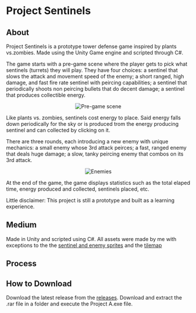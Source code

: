 # Project Sentinels

## About
Project Sentinels is a prototype tower defense game inspired by plants vs.zombies. Made using the Unity Game engine and scripted through C#.

The game starts with a pre-game scene where the player gets to pick what sentinels (turrets) they will play. They have four choices: a sentinel that slows the attack and movement speed of the enemy; a short ranged, high damage, and fast fire rate sentinel with peircing capabilities; a sentinel that periodically shoots non peircing bullets that do decent damage; a sentinel that produces collectible energy.


<p align="center">
  <img src="https://user-images.githubusercontent.com/73836176/153020155-b4f219db-7a5d-4b0d-b817-5bb3945919b0.png" alt="Pre-game scene"/>
</p>

Like plants vs. zombies, sentinels cost energy to place. Said energy falls down periodically for the sky or is produced trom the energy producing sentinel and can collected by clicking on it.

There are three rounds, each introducing a new enemy with unique mechanics: a small enemy whose 3rd attack peirces; a fast, ranged enemy that deals huge damage; a slow, tanky peircing enemy that combos on its 3rd attack.

<p align="center">
  <img src="https://user-images.githubusercontent.com/73836176/153020284-1aec65eb-0a83-4ce0-96cd-3ba5150df91b.png" alt="Enemies"/>
</p>

At the end of the game, the game displays statistics such as the total elaped time, energy produced and collected, sentinels placed, etc.

Little disclaimer: This project is still a prototype and built as a learning experience.

## Medium
Made in Unity and scripted using C#. All assets were made by me with exceptions to the the [sentinel and enemy sprites](https://penusbmic.itch.io/) and the [tilemap](https://cainos.itch.io/pixel-art-top-down-basic)

## Process

## How to Download
Download the latest release from the [releases](https://github.com/bryjen/Project-A/releases). Download and extract the .rar file in a folder and execute the Project A.exe file.
